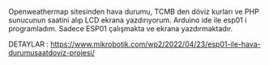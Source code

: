 Openweathermap sitesinden hava durumu, TCMB den döviz kurları ve PHP sunucunun saatini alıp LCD ekrana yazdırıyorum. 
Arduino ide ile esp01 i programladım. Sadece ESP01 çalışmakta ve ekrana yazdırmaktadır. 

DETAYLAR : https://www.mikrobotik.com/wp2/2022/04/23/esp01-ile-hava-durumusaatdoviz-projesi/


